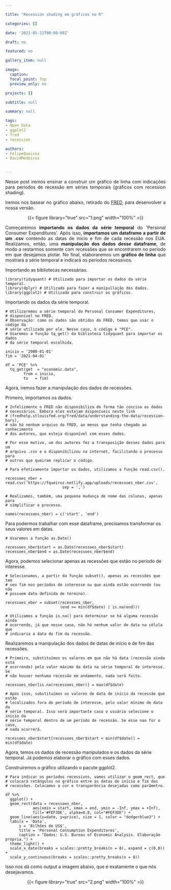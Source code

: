 ```yaml
---

title: "Recession shading em gráficos no R"

categories: []

date: '2021-05-21T00:00:00Z' 

draft: no

featured: no

gallery_item: null

image:
  caption: 
  focal_point: Top
  preview_only: no

projects: []

subtitle: null

summary: null

tags: 
- Open Data
- ggplot2
- fred
- recession

authors:
- FelipeQueiroz
- DavidMedeiros


---
```

<div align="justify">

Nesse post iremos ensinar a construir um gráfico de linha com indicações para períodos de recessão em séries temporais (gráficos com recession shading). 

Iremos nos basear no gráfico abaixo, retirado do [FRED](https://fred.stlouisfed.org/), para desenvolver a nossa versão.

</div>
<div align="center">
{{< figure library="true" src="1.png" width="100%" >}}
</div>
<div align="justify">

Começaremos **importando os dados da série temporal** do 'Personal Consumer Expenditures'. Após isso, **importamos um dataframe a partir de um .csv** contendo as datas de início e fim de cada recessão nos EUA. Realizamos, então, uma **manipulação dos dados desse dataframe**, de modo a restarmos somente com recessões que se encontrarem no período em que desejamos plotar. No final, elaboraremos um **gráfico de linha** que mostrará a série temporal e indicará os períodos recessivos.

</div>
Importando as bibliotecas necessárias.

    library(tidyquant) # Utilizado para importar os dados da série temporal.
    library(dplyr) # Utilizado para fazer a manipullação dos dados.
    library(ggplot2) # Utilizado para construir os gráficos.

Importando os dados da série temporal.


    # Utilizaremos a série temporal do Personal Consumer Expenditures, 
    # disponível no FRED. 
    # Observação: como os dados são obtidos do FRED, temos que usar o código da 
    # série utilizado por ele. Nesse caso, o código é "PCE".
    # Usaremos a função tq_get() da biblioteca tidyquant para importar os dados
    # da série temporal escolhida.

    inicio = '2000-01-01'
    fim = '2021-04-01'

    df = 'PCE' %>%
      tq_get(get  = "economic.data",
            from = inicio,
            to   = fim)

Agora, iremos fazer a manipulação dos dados de recessões.

Primeiro, importamos os dados.


    # Infelizmente o FRED não disponibiliza de forma tão concisa os dados 
    # necessários. Embora eles estejam disponíveis neste link
    # (fredhelp.stlouisfed.org/fred/data/understanding-the-data/recession-bars),
    # não há nenhum arquivo do FRED, ao menos que tenha chegado ao conhecimento 
    # dos autores, que esteja disponível com esses dados.

    # Por esse motivo, um dos autores fez a transposição desses dados para um 
    # arquivo .csv e o disponibilizou na internet, facilitando o processo para
    # outros que queiram replicar o código.

    # Para efetivamente importar os dados, utilizamos a função read.csv().

    recessoes_nber = read.csv('https://fqueiroz.netlify.app/uploads/recessoes_nber.csv', 
                             sep = ',')

    # Realizamos, também, uma pequena mudança de nome das colunas, apenas para 
    # simplificar o processo.

    names(recessoes_nber) = c('start', 'end') 

Para podermos trabalhar com esse dataframe, precisamos transformar os seus valores em datas.

    # Usaremos a função as.Date()

    recessoes_nber$start = as.Date(recessoes_nber$start)
    recessoes_nber$end = as.Date(recessoes_nber$end)

Agora, podemos selecionar apenas as recessões que estão no período de interesse.

    # Selecionamos, a partir da função subset(), apenas as recessões que tem 
    # seu fim nos períodos de interesse ou que ainda estão ocorrendo (ou não 
    # possuem data definida de término).

    recessoes_nber = subset(recessoes_nber, 
                            (end >= min(df$date) | is.na(end)))

    # Utilizamos a função is.na() para determinar se há alguma recessão ainda 
    # ocorrendo, já que nesse caso, não há nenhum valor de data na célula que 
    # indicaria a data do fim da recessão.

Realizaremos a manipulação dos dados de datas de início e de fim das recessões.

    # Primeiro, substituímos os valores em que não há data (recessão ainda está 
    # ocorrendo) pelo valor máximo da data na série temporal de interesse. Se 
    # não houver nenhuma recessão em andamento, nada será feito.

    recessoes_nber[is.na(recessoes_nber)] = max(df$date)

    # Após isso, substituímos os valores de data de início da recessão que estão
    # localizados fora do período de interesse, pelo valor mínimo de data da 
    # série temporal. Isso será importante caso o usuário selecione o início da 
    # série temporal dentro de um período de recessão. Se esse nao for o caso, 
    # nada ocorrerá.

    recessoes_nber$start[recessoes_nber$start < min(df$date)] = min(df$date)

Agora, temos os dados de recessão manipulados e os dados da série temporal. Já podemos elaborar o gráfico com esses dados.

Construiremos o gráfico utilizando o pacote ggplot2.

    # Para indicar os períodos recessivos, vamos utilizar o geom_rect, que 
    # colocará retângulos no gráfico entre as datas de início e fim das 
    # recessões. Colocamos a cor e transparência desejadas como parâmetro.

    df %>%
      ggplot() +
      geom_rect(data = recessoes_nber, 
                aes(xmin = start, xmax = end, ymin = -Inf, ymax = +Inf), 
                fill='#FEF3DE', alpha=0.8, col="#FEF3DE") +
      geom_line(aes(x=date, y=price), size = 1, color = "dodgerblue3") +
      labs(x = 'Data',
          y = 'Bilhões de US$',
          title = 'Personal Consumption Expenditures',
          caption = "Dados: U.S. Bureau of Economic Analysis. Elaboração própria.") +
      theme_light() +
      scale_x_date(breaks = scales::pretty_breaks(n = 8), expand = c(0,0)) +
      scale_y_continuous(breaks = scales::pretty_breaks(n = 8))    

Isso nos dá como output a imagem abaixo, que é exatamente o que nós desejavamos.

<div align="center">
{{< figure library="true" src="2.png" width="100%" >}}
</div>
